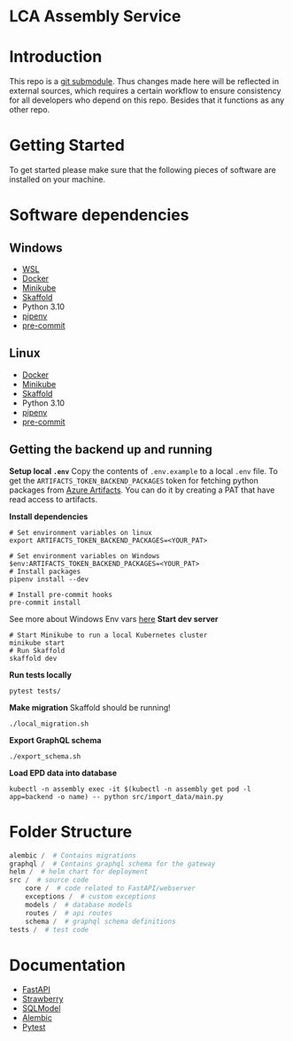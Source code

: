 # LCA Assembly Service

# Introduction

This repo is a [git submodule](https://git-scm.com/book/en/v2/Git-Tools-Submodules). Thus changes made here will be
reflected in external sources, which requires a certain workflow to ensure consistency for all developers who depend on
this repo.
Besides that it functions as any other repo.

# Getting Started

To get started please make sure that the following pieces of software are installed on your machine.

# Software dependencies

## Windows

- [WSL](https://docs.microsoft.com/en-us/windows/wsl/install-win10)
- [Docker](https://docs.docker.com/desktop/windows/install/)
- [Minikube](https://minikube.sigs.k8s.io/docs/start/)
- [Skaffold](https://skaffold.dev/docs/install/#standalone-binary)
- Python 3.10
- [pipenv](https://pipenv.pypa.io/en/latest/#install-pipenv-today)
- [pre-commit](https://pre-commit.com/#installation)

## Linux

- [Docker](https://docs.docker.com/engine/install/ubuntu/)
- [Minikube](https://minikube.sigs.k8s.io/docs/start/)
- [Skaffold](https://skaffold.dev/docs/install/#standalone-binary)
- Python 3.10
- [pipenv](https://pipenv.pypa.io/en/latest/#install-pipenv-today)
- [pre-commit](https://pre-commit.com/#installation)

## Getting the backend up and running

**Setup local `.env`**
Copy the contents of `.env.example` to a local `.env` file.
To get the `ARTIFACTS_TOKEN_BACKEND_PACKAGES` token for fetching python packages
from [Azure Artifacts](https://dev.azure.com/arkitema/lca-platform/_artifacts/feed/backend-packages).
You can do it by creating a PAT that have read access to artifacts.

**Install dependencies**
```shell
# Set environment variables on linux
export ARTIFACTS_TOKEN_BACKEND_PACKAGES=<YOUR_PAT>

# Set environment variables on Windows
$env:ARTIFACTS_TOKEN_BACKEND_PACKAGES=<YOUR_PAT>
# Install packages
pipenv install --dev

# Install pre-commit hooks
pre-commit install
```

See more about Windows Env vars [here](https://www.tutorialspoint.com/how-to-set-environment-variables-using-powershell)
**Start dev server**

```shell
# Start Minikube to run a local Kubernetes cluster
minikube start
# Run Skaffold
skaffold dev
```

**Run tests locally**

```shell
pytest tests/
```

**Make migration**
Skaffold should be running!

```shell
./local_migration.sh
```

**Export GraphQL schema**

```shell
./export_schema.sh
```

**Load EPD data into database**

```shell
kubectl -n assembly exec -it $(kubectl -n assembly get pod -l app=backend -o name) -- python src/import_data/main.py
```

# Folder Structure

```python
alembic /  # Contains migrations
graphql /  # Contains graphql schema for the gateway
helm /  # helm chart for deployment
src /  # source code
    core /  # code related to FastAPI/webserver
    exceptions /  # custom exceptions
    models /  # database models
    routes /  # api routes
    schema /  # graphql schema definitions
tests /  # test code
```

# Documentation

* [FastAPI](https://fastapi.tiangolo.com/)
* [Strawberry](https://strawberry.rocks/docs)
* [SQLModel](https://sqlmodel.tiangolo.com/)
* [Alembic](https://alembic.sqlalchemy.org/en/latest/)
* [Pytest](https://docs.pytest.org/en/7.1.x/)
